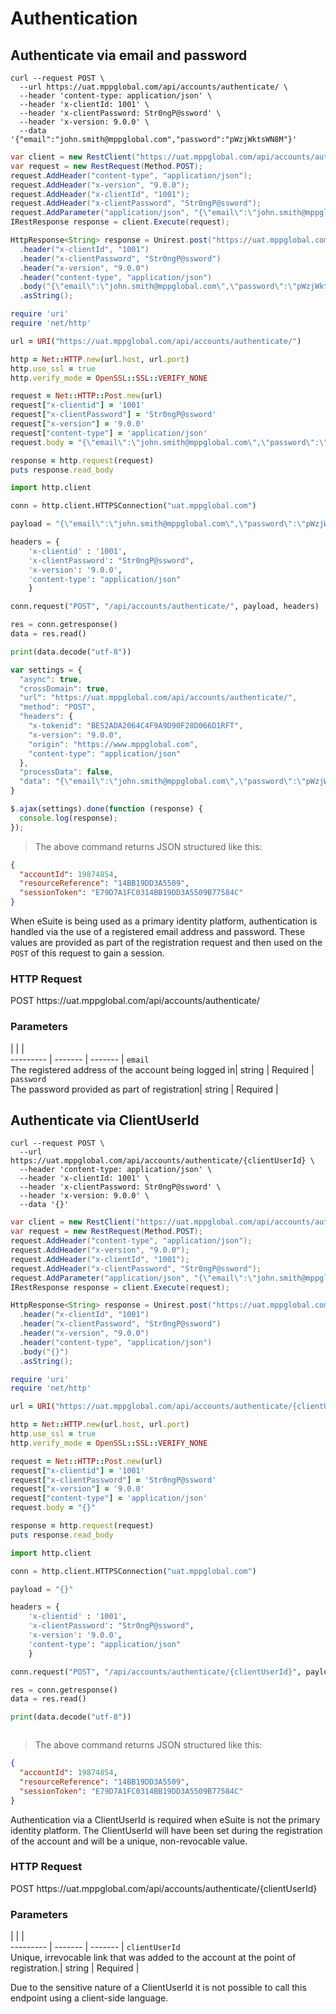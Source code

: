 # Authentication

## Authenticate via email and password

```shell
curl --request POST \
  --url https://uat.mppglobal.com/api/accounts/authenticate/ \
  --header 'content-type: application/json' \
  --header 'x-clientId: 1001' \
  --header 'x-clientPassword: Str0ngP@ssword' \
  --header 'x-version: 9.0.0' \
  --data '{"email":"john.smith@mppglobal.com","password":"pWzjWktsWN8M"}'
```

```csharp
var client = new RestClient("https://uat.mppglobal.com/api/accounts/authenticate/");
var request = new RestRequest(Method.POST);
request.AddHeader("content-type", "application/json");
request.AddHeader("x-version", "9.0.0");
request.AddHeader("x-clientId", "1001");
request.AddHeader("x-clientPassword", "Str0ngP@ssword");
request.AddParameter("application/json", "{\"email\":\"john.smith@mppglobal.com\",\"password\":\"pWzjWktsWN8M\"}", ParameterType.RequestBody);
IRestResponse response = client.Execute(request);
```

```java
HttpResponse<String> response = Unirest.post("https://uat.mppglobal.com/api/accounts/authenticate/")
  .header("x-clientId", "1001")
  .header("x-clientPassword", "Str0ngP@ssword")
  .header("x-version", "9.0.0")
  .header("content-type", "application/json")
  .body("{\"email\":\"john.smith@mppglobal.com\",\"password\":\"pWzjWktsWN8M\"}")
  .asString();
```

```ruby
require 'uri'
require 'net/http'

url = URI("https://uat.mppglobal.com/api/accounts/authenticate/")

http = Net::HTTP.new(url.host, url.port)
http.use_ssl = true
http.verify_mode = OpenSSL::SSL::VERIFY_NONE

request = Net::HTTP::Post.new(url)
request["x-clientid"] = '1001'
request["x-clientPassword"] = 'Str0ngP@ssword'
request["x-version"] = '9.0.0'
request["content-type"] = 'application/json'
request.body = "{\"email\":\"john.smith@mppglobal.com\",\"password\":\"pWzjWktsWN8M\"}"

response = http.request(request)
puts response.read_body
```

```python
import http.client

conn = http.client.HTTPSConnection("uat.mppglobal.com")

payload = "{\"email\":\"john.smith@mppglobal.com\",\"password\":\"pWzjWktsWN8M\"}"

headers = {
    'x-clientid' : '1001',
    'x-clientPassword': "Str0ngP@ssword",
    'x-version': '9.0.0',
    'content-type': "application/json"
    }

conn.request("POST", "/api/accounts/authenticate/", payload, headers)

res = conn.getresponse()
data = res.read()

print(data.decode("utf-8"))
```

```javascript
var settings = {
  "async": true,
  "crossDomain": true,
  "url": "https://uat.mppglobal.com/api/accounts/authenticate/",
  "method": "POST",
  "headers": {
    "x-tokenid": "BE52ADA2064C4F9A9D90F28D066D1RFT",
    "x-version": "9.0.0",
    "origin": "https://www.mppglobal.com",
    "content-type": "application/json"
  },
  "processData": false,
  "data": "{\"email\":\"john.smith@mppglobal.com\",\"password\":\"pWzjWktsWN8M\"}"
}

$.ajax(settings).done(function (response) {
  console.log(response);
});
```

> The above command returns JSON structured like this:

```json
{
  "accountId": 19874854,
  "resourceReference": "14BB19DD3A5509",
  "sessionToken": "E79D7A1FC0314BB19DD3A5509B77584C"
}
```

When eSuite is being used as a primary identity platform, authentication is handled via the use of a registered email address and password. These values are provided as part of the registration request and then used on the `POST` of this request to gain a session.

### HTTP Request

<div class="endpoint-cont">
<span class="endpoint-verb endpoint-verb-post">POST</span>
<span class="endpoint-path">https://uat.mppglobal.com/api/accounts/authenticate/</span>
</div>

### Parameters

 |  |  |  
--------- | ------- | ------- | 
`email` <br />The registered address of the account being logged in| <span class="string">string</span> | <span class="required">Required</span> | 
`password` <br />The password provided as part of registration| <span class="string">string</span> | <span class="required">Required</span> | 


## Authenticate via ClientUserId

```shell
curl --request POST \
  --url https://uat.mppglobal.com/api/accounts/authenticate/{clientUserId} \
  --header 'content-type: application/json' \
  --header 'x-clientId: 1001' \
  --header 'x-clientPassword: Str0ngP@ssword' \
  --header 'x-version: 9.0.0' \
  --data '{}'
```

```csharp
var client = new RestClient("https://uat.mppglobal.com/api/accounts/authenticate/{clientUserId}");
var request = new RestRequest(Method.POST);
request.AddHeader("content-type", "application/json");
request.AddHeader("x-version", "9.0.0");
request.AddHeader("x-clientId", "1001");
request.AddHeader("x-clientPassword", "Str0ngP@ssword");
request.AddParameter("application/json", "{\"email\":\"john.smith@mppglobal.com\",\"password\":\"pWzjWktsWN8M\"}", ParameterType.RequestBody);
IRestResponse response = client.Execute(request);
```

```java
HttpResponse<String> response = Unirest.post("https://uat.mppglobal.com/api/accounts/authenticate/{clientUserId}")
  .header("x-clientId", "1001")
  .header("x-clientPassword", "Str0ngP@ssword")
  .header("x-version", "9.0.0")
  .header("content-type", "application/json")
  .body("{}")
  .asString();
```

```ruby
require 'uri'
require 'net/http'

url = URI("https://uat.mppglobal.com/api/accounts/authenticate/{clientUserId}")

http = Net::HTTP.new(url.host, url.port)
http.use_ssl = true
http.verify_mode = OpenSSL::SSL::VERIFY_NONE

request = Net::HTTP::Post.new(url)
request["x-clientid"] = '1001'
request["x-clientPassword"] = 'Str0ngP@ssword'
request["x-version"] = '9.0.0'
request["content-type"] = 'application/json'
request.body = "{}"

response = http.request(request)
puts response.read_body
```

```python
import http.client

conn = http.client.HTTPSConnection("uat.mppglobal.com")

payload = "{}"

headers = {
    'x-clientid' : '1001',
    'x-clientPassword': "Str0ngP@ssword",
    'x-version': '9.0.0',
    'content-type': "application/json"
    }

conn.request("POST", "/api/accounts/authenticate/{clientUserId}", payload, headers)

res = conn.getresponse()
data = res.read()

print(data.decode("utf-8"))
```

```javascript

```

> The above command returns JSON structured like this:

```json
{
  "accountId": 19874854,
  "resourceReference": "14BB19DD3A5509",
  "sessionToken": "E79D7A1FC0314BB19DD3A5509B77584C"
}
```

Authentication via a ClientUserId is required when eSuite is not the primary identity platform. The ClientUserId will have been set during the registration of the account and will be a unique, non-revocable value.

### HTTP Request

<div class="endpoint-cont">
<span class="endpoint-verb endpoint-verb-post">POST</span>
<span class="endpoint-path">https://uat.mppglobal.com/api/accounts/authenticate/{clientUserId}</span>
</div>

### Parameters

 |  |  |  
--------- | ------- | ------- | 
`clientUserId` <br />Unique, irrevocable link that was added to the account at the point of registration.| <span class="string">string</span> | <span class="required">Required</span> | 


<aside class="info">
Due to the sensitive nature of a ClientUserId it is not possible to call this endpoint using a client-side language.
</aside>

